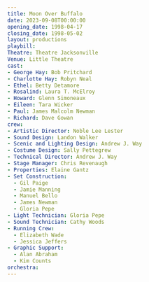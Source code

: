 ```yaml
---
title: Moon Over Buffalo
date: 2023-09-08T00:00:00
opening_date: 1998-04-17
closing_date: 1998-05-02
layout: productions
playbill:
Theatre: Theatre Jacksonville
Venue: Little Theatre
cast:
- George Hay: Bob Pritchard
- Charlotte Hay: Robyn Neal
- Ethel: Betty Detamore
- Rosalind: Laura T. McElroy
- Howard: Glenn Simoneaux
- Eileen: Tara Wicker
- Paul: James Malcolm Newman
- Richard: Dave Gowan
crew:
- Artistic Director: Noble Lee Lester
- Sound Design: Landon Walker
- Scenic and Lighting Design: Andrew J. Way
- Costume Design: Sally Pettegrew
- Technical Director: Andrew J. Way
- Stage Manager: Chris Revenaugh
- Properties: Elaine Gantz
- Set Construction:
  - Gil Paige
  - Jamie Manning
  - Manuel Bello
  - James Newman
  - Gloria Pepe
- Light Technician: Gloria Pepe
- Sound Technician: Cathy Woods
- Running Crew:
  - Elizabeth Wade
  - Jessica Jeffers
- Graphic Support:
  - Alan Abraham
  - Kim Counts
orchestra:
---
```


